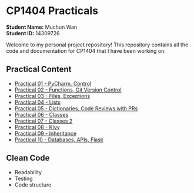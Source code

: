 # CP1404 Practicals

**Student Name:** Muchun Wan  
**Student ID:** 14309726

Welcome to my personal project repository! This repository contains all the code and documentation for CP1404 that I have been working on. 

## Practical Content

- [Practical 01 - PyCharm, Control](Prac_1)
- [Practical 02 - Functions, Git Version Control](Prac_2)
- [Practical 03 - Files, Exceptions](Prac_3)
- [Practical 04 - Lists](Prac_4)
- [Practical 05 - Dictionaries, Code Reviews with PRs](Prac_5)
- [Practical 06 - Classes](Prac_6)
- [Practical 07 - Classes 2](Prac_7)
- [Practical 08 - Kivy](Prac_8)
- [Practical 09 - Inheritance](Prac_9)
- [Practical 10 - Databases, APIs, Flask](Prac_10)

## Clean Code

- Readability
- Testing
- Code structure




